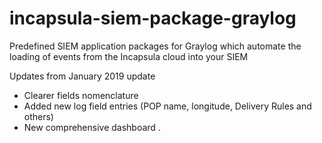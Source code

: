 # incapsula-siem-package-graylog
Predefined SIEM application packages for Graylog which automate the loading of events from the Incapsula cloud into your SIEM

Updates from January 2019 update
- Clearer fields nomenclature
- Added new log field entries (POP name, longitude, Delivery Rules and others)
- New comprehensive dashboard
.